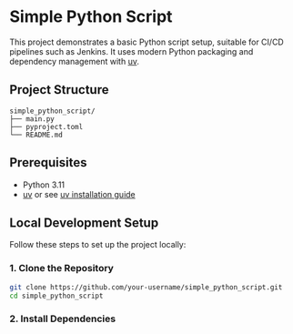 # Simple Python Script

This project demonstrates a basic Python script setup, suitable for CI/CD pipelines such as Jenkins. It uses modern Python packaging and dependency management with [uv](https://github.com/astral-sh/uv).

## Project Structure

```
simple_python_script/
├── main.py
├── pyproject.toml
└── README.md
```

## Prerequisites

- Python 3.11
- [uv](https://github.com/astral-sh/uv) or see [uv installation guide](https://github.com/astral-sh/uv#installation)

## Local Development Setup

Follow these steps to set up the project locally:

### 1. Clone the Repository

```sh
git clone https://github.com/your-username/simple_python_script.git
cd simple_python_script
```

### 2. Install Dependencies
